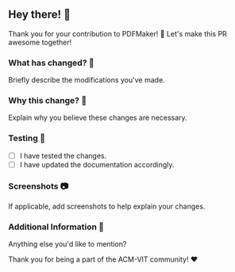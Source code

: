 ## Hey there! :wave:

Thank you for your contribution to PDFMaker! :tada: Let's make this PR awesome together!

### What has changed? :pencil:

Briefly describe the modifications you've made.

### Why this change? :thinking:

Explain why you believe these changes are necessary.

### Testing :test_tube:

- [ ] I have tested the changes.
- [ ] I have updated the documentation accordingly.

### Screenshots :camera:

If applicable, add screenshots to help explain your changes.

### Additional Information :bookmark:

Anything else you'd like to mention?

Thank you for being a part of the ACM-VIT community! :heart:

